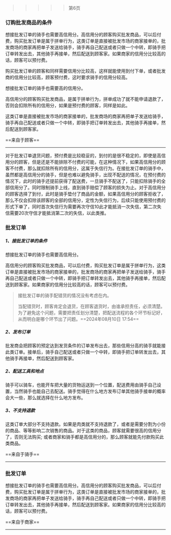 > > > > >    第6页

### 订购批发商品的条件

想接批发订单的骑手也需要高信用分。高信用分的顾客购买批发商品，可以后付费，购买批发订单是属于拼单行为，这类订单是直接被批发市场的商家接单的，批发商场的商家再把单子发送给骑手，骑手再自己配送或者只做一个中转，即骑手把订单转发出去，其他骑手再接单，然后配送到顾客家。如果商家的信用分比较高的话，顾客可以预付费。

购买批发订单的顾客和同样需要信用分比较高，这样就能使用到付下单，或者批发商的信用分比较高，顾客预付费，这时要求骑手的信用分较高。

想接批发订单的骑手也需要高的信用分。

高信用分的顾客购买批发商品，是属于拼单行为，拼单成功了就不能申请退款了，否则会扣除所有的信用分，如果是预付费的顾客，同样是如此。

这类订单是直接被批发市场的商家接单的，批发商场的商家再把单子发送给骑手，骑手再自己配送或者只做一个中转，即骑手把订单转发出去，其他骑手再接单，然后配送到顾客家。

==来自于顾客==

----

对于批发订单退货问题，预付费是比较稳妥的，到付的是很不稳定的，即使是高信用分的顾客，但是还是不能排除不付费的可能，在这种情况下，如果高信用分的顾客不付费，那么就扣除所有的信用分，这属于失信行为。在接批发订单的骑手中，虽然都是高信用分的骑手，但是也难以避免骑手，出现不配送的情况，在预付费的情况下，此时的骑手还提前获得了配送费，一旦骑手不配送了，只能扣除骑手的全部信用分了。同时限制骑手上线，直到骑手赔偿了顾客的损失为止。对于高信用分的顾客选择了到付，此时是骑手垫付了商品的金额，如果高信用分的顾客拒收了，那么不仅会扣除该顾客的全部的信用分，定性为失信行为，后续只能使用预付费的形式下单了，同时首次失信行为需要再次守信10此才能抵消一次失信，第二次失信需要20次守信才能抵消第二次的失信，以此类推。







### 批发订单

##### 1、接批发订单的条件

想接批发订单的骑手也需要高信用分。

高信用分的顾客购买批发商品，可以后付费，购买批发订单是属于拼单行为，这类订单是直接被批发市场的商家接单的，批发商场的商家再把单子发送给骑手，骑手再自己配送或者只做一个中转，即骑手把订单转发出去，其他骑手再接单，然后配送到顾客家。如果商家的信用分比较高的话，顾客可以预付费。

> 接批发订单的骑手配错货的情况没有考虑在内。
>
> 当配错货时，顾客肯定会退货，在顾客退货时，由谁承担责任，必须清楚。为了避免这个问题，需要把责任划分清楚，把配送流程的各个环节标记好，从而明白是哪个环节出了问题。==2024年08月10日 17:54==

##### 2、发布订单

批发商会把顾客的预定达到发货条件的订单发布出去，那些信用分高的骑手就能接此类订单。接单后，骑手自己配送或者只做一个中转，即骑手把订单转发出去，其他骑手再接单，然后配送到顾客家。

##### 2、配送工具和地点

骑手可以骑车，也能开车把大量的货物运送到一个位置，配送费用由骑手自己设置，当然骑手也能自己去配送。骑手觉得在什么地方发布订单其他骑手接单的概率会大一些，那么就选择在什么地方发布。

##### 3、不支持退款

这类订单大部分不支持退款。如果是肉类就不支持退款了，或者是需要分割为小份的商品、等等影响二次销售的商品。对于这类的商品，顾客就需要很高的信用分了，否则无法购买; 或者商家和骑手都是高信用分的，那么顾客就能先付款购买此类商品。

==来自于骑手==

----











### 批发订单

想接批发订单的骑手也需要高信用分。高信用分的顾客购买批发商品，可以后付费，购买批发订单是属于拼单行为，这类订单是直接被批发市场的商家接单的，批发商场的商家再把单子发送给骑手，骑手再自己配送或者只做一个中转，即骑手把订单转发出去，其他骑手再接单，然后配送到顾客家。如果商家的信用分比较高的话，顾客可以预付费。

==来自于商家==

----





